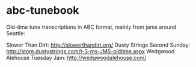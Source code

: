 abc-tunebook
============

Old-time tune transcriptions in ABC format, mainly from jams around Seattle:

Slower Than Dirt: http://slowerthandirt.org/
Dusty Strings Second Sunday: http://store.dustystrings.com/t-3-ms-JMS-oldtime.aspx
Wedgwood Alehouse Tuesday Jam: http://wedgwoodalehouse.com/

